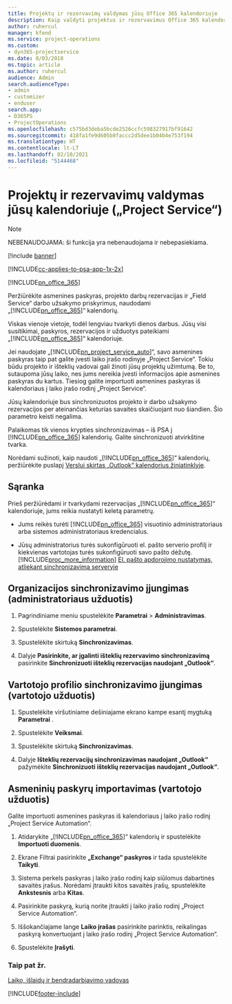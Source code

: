 ```yaml
---
title: Projektų ir rezervavimų valdymas jūsų Office 365 kalendoriuje
description: Kaip valdyti projektus ir rezervavimus Office 365 kalendoriuje?
author: ruhercul
manager: kfend
ms.service: project-operations
ms.custom:
- dyn365-projectservice
ms.date: 8/03/2018
ms.topic: article
ms.author: ruhercul
audience: Admin
search.audienceType:
- admin
- customizer
- enduser
search.app:
- D365PS
- ProjectOperations
ms.openlocfilehash: c575bd3deba5bcde2526ccfc598327917bf91642
ms.sourcegitcommit: 418fa1fe9d605b8faccc2d5dee1b04b4e753f194
ms.translationtype: HT
ms.contentlocale: lt-LT
ms.lasthandoff: 02/10/2021
ms.locfileid: "5144468"
---
```

# <a name="manage-projects-and-bookings-in-your-calendar-project-service"></a>Projektų ir rezervavimų valdymas jūsų kalendoriuje („Project Service“)

> [!Note]
> NEBENAUDOJAMA: ši funkcija yra nebenaudojama ir nebepasiekiama.

[!include [banner](../includes/psa-now-project-operations.md)]

[!INCLUDE[cc-applies-to-psa-app-1x-2x](../includes/cc-applies-to-psa-app-1x-2x.md)]

[!INCLUDE[pn_office_365](../includes/pn-office-365.md)] 

Peržiūrėkite asmenines paskyras, projekto darbų rezervacijas ir „Field Service“ darbo užsakymo priskyrimus, naudodami „[!INCLUDE[pn_office_365](../includes/pn-office-365.md)]“ kalendorių.  
  
 Viskas vienoje vietoje, todėl lengviau tvarkyti dienos darbus. Jūsų visi susitikimai, paskyros, rezervacijos ir užduotys pateikiami „[!INCLUDE[pn_office_365](../includes/pn-office-365.md)]“ kalendoriuje.  
  
 Jei naudojate „[!INCLUDE[pn_project_service_auto](../includes/pn-project-service-auto.md)]“, savo asmenines paskyras taip pat galite įvesti laiko įrašo rodinyje „Project Service“. Tokiu būdu projekto ir išteklių vadovai gali žinoti jūsų projektų užimtumą. Be to, sutaupoma jūsų laiko, nes jums nereikia įvesti informacijos apie asmenines paskyras du kartus. Tiesiog galite importuoti asmenines paskyras iš kalendoriaus į laiko įrašo rodinį „Project Service“.  
  
 Jūsų kalendoriuje bus sinchronizuotos projekto ir darbo užsakymo rezervacijos per ateinančias keturias savaites skaičiuojant nuo šiandien. Šio parametro keisti negalima.  
  
 Palaikomas tik vienos krypties sinchronizavimas – iš PSA į [!INCLUDE[pn_office_365](../includes/pn-office-365.md)] kalendorių. Galite sinchronizuoti atvirkštine tvarka. 
  
 Norėdami sužinoti, kaip naudoti „[!INCLUDE[pn_office_365](../includes/pn-office-365.md)]“ kalendorių, peržiūrėkite puslapį [Verslui skirtas „Outlook“ kalendorius žiniatinklyje](https://support.office.com/article/Calendar-in-Outlook-on-the-web-for-business-5219c457-d1fe-4c2f-9032-1a816b88e936).  
  
## <a name="setup"></a>Sąranka  
 Prieš peržiūrėdami ir tvarkydami rezervacijas „[!INCLUDE[pn_office_365](../includes/pn-office-365.md)]“ kalendoriuje, jums reikia nustatyti keletą parametrų.  
  
- Jums reikės turėti [!INCLUDE[pn_office_365](../includes/pn-office-365.md)] visuotinio administratoriaus arba sistemos administratoriaus kredencialus.  
  
- Jūsų administratorius turės sukonfigūruoti el. pašto serverio profilį ir kiekvienas vartotojas turės sukonfigūruoti savo pašto dėžutę. [!INCLUDE[proc_more_information](../includes/proc-more-information.md)] [El. pašto apdorojimo nustatymas, atliekant sinchronizavimą serveryje](https://docs.microsoft.com/dynamics365/customerengagement/on-premises/admin/set-up-server-side-synchronization-of-email-appointments-contacts-and-tasks)  
  
## <a name="turn-on-synchronization-for-your-organization-admin-task"></a>Organizacijos sinchronizavimo įjungimas (administratoriaus užduotis)  
  
1.  Pagrindiniame meniu spustelėkite **Parametrai** > **Administravimas**.  
  
2.  Spustelėkite **Sistemos parametrai**.  
  
3.  Spustelėkite skirtuką **Sinchronizavimas**.  
  
4.  Dalyje **Pasirinkite, ar įgalinti išteklių rezervavimo sinchronizavimą** pasirinkite **Sinchronizuoti išteklių rezervacijas naudojant „Outlook“**.  
  
## <a name="turn-on-synchronization-for-your-user-profile-user-task"></a>Vartotojo profilio sinchronizavimo įjungimas (vartotojo užduotis)  
  
1.  Spustelėkite viršutiniame dešiniajame ekrano kampe esantį mygtuką **Parametrai** .  
  
2.  Spustelėkite **Veiksmai**.  
  
3.  Spustelėkite skirtuką **Sinchronizavimas**.  
  
4.  Dalyje **Išteklių rezervacijų sinchronizavimas naudojant „Outlook“** pažymėkite **Sinchronizuoti išteklių rezervacijas naudojant „Outlook“**.  
  
## <a name="import-your-personal-appointments-user-task"></a>Asmeninių paskyrų importavimas (vartotojo užduotis)  
 Galite importuoti asmenines paskyras iš kalendoriaus į laiko įrašo rodinį „Project Service Automation“.  
  
1. Atidarykite „[!INCLUDE[pn_office_365](../includes/pn-office-365.md)]“ kalendorių ir spustelėkite **Importuoti duomenis**.  
  
2. Ekrane Filtrai pasirinkite **„Exchange“ paskyros** ir tada spustelėkite **Taikyti**.  
  
3. Sistema perkels paskyras į laiko įrašo rodinį kaip siūlomus dabartinės savaitės įrašus. Norėdami įtraukti kitos savaitės įrašų, spustelėkite **Ankstesnis** arba **Kitas**.  
  
4. Pasirinkite paskyrą, kurią norite įtraukti į laiko įrašo rodinį „Project Service Automation“.  
  
5. Iššokančiajame lange **Laiko įrašas** pasirinkite parinktis, reikalingas paskyrą konvertuojant į laiko įrašo rodinį „Project Service Automation“.  
  
6. Spustelėkite **Įrašyti**.  
  
### <a name="see-also"></a>Taip pat žr.  
 [Laiko, išlaidų ir bendradarbiavimo vadovas](../psa/time-expense-collaboration-guide.md)


[!INCLUDE[footer-include](../includes/footer-banner.md)]